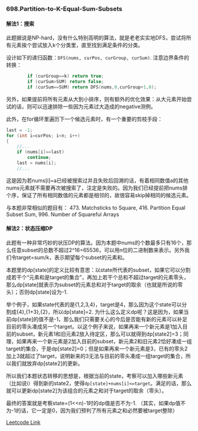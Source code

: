### 698.Partition-to-K-Equal-Sum-Subsets

#### 解法1：搜索
此题据说是NP-hard，没有什么特别高明的算法，就是老老实实地DFS，尝试将所有元素挨个尝试放入k个分类里，直至找到满足条件的分类。

设计如下的递归函数：```DFS(nums, curPos, curGroup, curSum)```.
注意边界条件的转换：
```cpp        
        if (curGroup==k) return true;
        if (curSum>SUM) return false;        
        if (curSum==SUM) return DFS(nums,0,curGroup+1,0);        
```        

另外，如果提前将所有元素从大到小排序，则有额外的优化效果：从大元素开始尝试的话，则可以迅速排除一些因为元素过大造成的negative测例。

此外，在for循环里遍历下一个候选元素时，有一个重要的剪枝手段：
```cpp
last = -1;
for (int i=curPos; i<n; i++)
{
    //...
    if (nums[i]==last)
        continue;
    last = nums[i];
    //...
```
这是因为若nums[i]=a已经被搜索过并且失败后回溯的话，有着相同数值a的其他nums元素就不需要再次被搜索了，注定是失败的。因为我们已经提前把nums排个序，保证了所有相同数值的元素都是相邻的，故很容易skip掉相同的候选元素。

与本题非常相似的题目有： 473. Matchsticks to Square, 416. Partition Equal Subset Sum, 996. Number of Squareful Arrays    

#### 解法2：状态压缩DP
此题有一种非常巧妙的状压DP的算法。因为本题中nums的个数最多只有16个，那么任意subset的总数不超过2^16=65536，可以用n位的二进制数来表示。另外我们令target=sum/k，表示期望每个subset的元素和。

本题里的dp[state]的定义比较有意思：以state所代表的subset，如果它可以分割成若干个“元素和是target的集合”，再加上若干个总和不超过target的元素零头，那么dp[state]就表示为subset的元素总和对于target的取余（也就是所说的零头）；否则dp[state]设为-1.

举个例子，如果state代表的是{1,2,3,4}，target是4，那么因为这个state可以分割成{4},{1+3},{2}，所以dp[state]=2. 为什么这么定义dp呢？这是因为，如果当前dp[state]的值不是-1，那么我们只需要关心的今后是否能有新的元素可以补足目前的零头凑成另一个target。以这个例子来说，如果再来一个新元素是1加入目前的subset，新元素1和旧元素2放入待定区，那么可以就得到dp[state2]=3；同理，如果再来一个新元素是2加入目前的subset，新元素2和旧元素2恰好凑成一组target的集合，于是dp[state2]=0；但是如果再来一个新元素是3，已有的零头2加上3就超过了target，说明新来的3无法与目前的零头凑成一组target的集合，所以我们就放弃dp[state2]的更新。

所以我们本题状态转移的思想是，根据当前的state，考察可以加入哪些新元素（比如说i）得到新的state2，使得```dp[state]+nums[i]<=target```。满足的话，那么就可以更新dp[state2]为该组合的元素之和对于target的取余（零头）。

最终的答案就是考察state=(1<<n)-1时的dp值是否不为-1. （其实，如果dp值不为-1的话，它一定是0，因为我们预判了所有元素之和必然要被target整除）

[Leetcode Link](https://leetcode.com/problems/partition-to-k-equal-sum-subsets)
